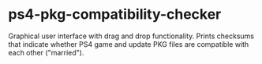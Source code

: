 # ps4-pkg-compatibility-checker
Graphical user interface with drag and drop functionality. Prints checksums that indicate whether PS4 game and update PKG files are compatible with each other ("married").
